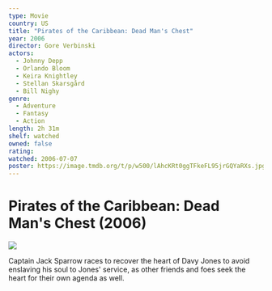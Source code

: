 ```yaml
---
type: Movie
country: US
title: "Pirates of the Caribbean: Dead Man's Chest"
year: 2006
director: Gore Verbinski
actors:
  - Johnny Depp
  - Orlando Bloom
  - Keira Knightley
  - Stellan Skarsgård
  - Bill Nighy
genre:
  - Adventure
  - Fantasy
  - Action
length: 2h 31m
shelf: watched
owned: false
rating:
watched: 2006-07-07
poster: https://image.tmdb.org/t/p/w500/lAhcKRt0ggTFkeFL95jrGQYaRXs.jpg
---
```


# Pirates of the Caribbean: Dead Man's Chest (2006)

![](https://image.tmdb.org/t/p/w500/lAhcKRt0ggTFkeFL95jrGQYaRXs.jpg)

Captain Jack Sparrow races to recover the heart of Davy Jones to avoid enslaving his soul to Jones' service, as other friends and foes seek the heart for their own agenda as well.